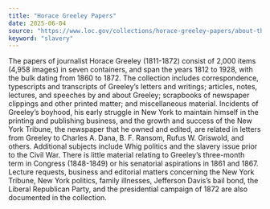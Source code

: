 ```yaml
---
title: "Horace Greeley Papers"
date: 2025-06-04
source: "https://www.loc.gov/collections/horace-greeley-papers/about-this-collection/"
keyword: "slavery"
---
```


The papers of journalist Horace Greeley (1811-1872) consist of 2,000 items (4,958 images) in seven containers, and span the years 1812 to 1928, with the bulk dating from 1860 to 1872. The collection includes correspondence, typescripts and transcripts of Greeley&rsquo;s letters and writings; articles, notes, lectures, and speeches by and about Greeley; scrapbooks of newspaper clippings and other printed matter; and miscellaneous material. Incidents of Greeley&rsquo;s boyhood, his early struggle in New York to maintain himself in the printing and publishing business, and the growth and success of the New York Tribune, the newspaper that he owned and edited, are related in letters from Greeley to Charles A. Dana, B. F. Ransom, Rufus W. Griswold, and others. Additional subjects include Whig politics and the slavery issue prior to the Civil War. There is little material relating to Greeley&rsquo;s three-month term in Congress (1848-1849) or his senatorial aspirations in 1861 and 1867. Lecture requests, business and editorial matters concerning the New York Tribune, New York politics, family illnesses, Jefferson Davis&rsquo;s bail bond, the Liberal Republican Party, and the presidential campaign of 1872 are also documented in the collection.

